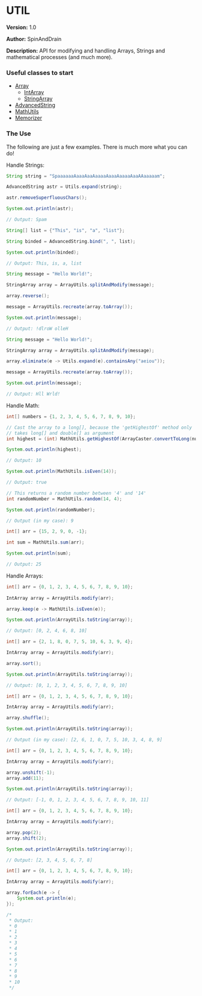 # UTIL

**Version:** 1.0

**Author:** SpinAndDrain

**Description:** API for modifying and handling Arrays, Strings and mathematical processes (and much more).

### Useful classes to start

* [Array](https://github.com/SpinAndDrain/LibsCollection/blob/master/src/de/spinanddrain/util/arrays/Array.java)
  	* [IntArray](https://github.com/SpinAndDrain/LibsCollection/blob/master/src/de/spinanddrain/util/arrays/IntArray.java)
    * [StringArray](https://github.com/SpinAndDrain/LibsCollection/blob/master/src/de/spinanddrain/util/arrays/StringArray.java)
* [AdvancedString](https://github.com/SpinAndDrain/LibsCollection/blob/master/src/de/spinanddrain/util/advanced/AdvancedString.java)
* [MathUtils](https://github.com/SpinAndDrain/LibsCollection/blob/master/src/de/spinanddrain/util/advanced/MathUtils.java)
* [Memorizer](https://github.com/SpinAndDrain/LibsCollection/blob/master/src/de/spinanddrain/util/holding/Memorizer.java)

### The Use

The following are just a few examples. There is much more what you can do!

Handle Strings:

````java
String string = "SpaaaaaaAaaaAaaAaaaaAaaaAaaaaAaaAAaaaaam";

AdvancedString astr = Utils.expand(string);

astr.removeSuperfluousChars();

System.out.println(astr);

// Output: Spam
````

````java
String[] list = {"This", "is", "a", "list"};

String binded = AdvancedString.bind(", ", list);

System.out.println(binded);

// Output: This, is, a, list
````

````java
String message = "Hello World!";

StringArray array = ArrayUtils.splitAndModify(message);

array.reverse();

message = ArrayUtils.recreate(array.toArray());

System.out.println(message);

// Output: !dlroW olleH
````

````java
String message = "Hello World!";

StringArray array = ArrayUtils.splitAndModify(message);

array.eliminate(e -> Utils.expand(e).containsAny("aeiou"));

message = ArrayUtils.recreate(array.toArray());

System.out.println(message);

// Output: Hll Wrld!
````

Handle Math:

````java
int[] numbers = {1, 2, 3, 4, 5, 6, 7, 8, 9, 10};

// Cast the array to a long[], because the 'getHighestOf' method only
// takes long[] and double[] as argument
int highest = (int) MathUtils.getHighestOf(ArrayCaster.convertToLong(numbers));

System.out.println(highest);

// Output: 10
````

````java
System.out.println(MathUtils.isEven(14));

// Output: true
````

````java
// This returns a random number between '4' and '14'
int randomNumber = MathUtils.random(14, 4);

System.out.println(randomNumber);

// Output (in my case): 9
````

````java
int[] arr = {15, 2, 9, 0, -1};

int sum = MathUtils.sum(arr);

System.out.println(sum);

// Output: 25
````

Handle Arrays:

````java
int[] arr = {0, 1, 2, 3, 4, 5, 6, 7, 8, 9, 10};
		
IntArray array = ArrayUtils.modify(arr);

array.keep(e -> MathUtils.isEven(e));

System.out.println(ArrayUtils.toString(array));

// Output: [0, 2, 4, 6, 8, 10]
````

````java
int[] arr = {2, 1, 8, 0, 7, 5, 10, 6, 3, 9, 4};

IntArray array = ArrayUtils.modify(arr);

array.sort();

System.out.println(ArrayUtils.toString(array));

// Output: [0, 1, 2, 3, 4, 5, 6, 7, 8, 9, 10]
````

````java
int[] arr = {0, 1, 2, 3, 4, 5, 6, 7, 8, 9, 10};

IntArray array = ArrayUtils.modify(arr);

array.shuffle();

System.out.println(ArrayUtils.toString(array));

// Output (in my case): [2, 6, 1, 0, 7, 5, 10, 3, 4, 8, 9]
````

````java
int[] arr = {0, 1, 2, 3, 4, 5, 6, 7, 8, 9, 10};

IntArray array = ArrayUtils.modify(arr);

array.unshift(-1);
array.add(11);

System.out.println(ArrayUtils.toString(array));

// Output: [-1, 0, 1, 2, 3, 4, 5, 6, 7, 8, 9, 10, 11]
````

````java
int[] arr = {0, 1, 2, 3, 4, 5, 6, 7, 8, 9, 10};

IntArray array = ArrayUtils.modify(arr);

array.pop(2);
array.shift(2);

System.out.println(ArrayUtils.toString(array));

// Output: [2, 3, 4, 5, 6, 7, 8]
````

````java
int[] arr = {0, 1, 2, 3, 4, 5, 6, 7, 8, 9, 10};

IntArray array = ArrayUtils.modify(arr);

array.forEach(e -> {
	System.out.println(e);
});

/*
 * Output:
 * 0
 * 1
 * 2
 * 3
 * 4
 * 5
 * 6
 * 7
 * 8
 * 9
 * 10
 */
````
